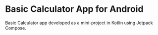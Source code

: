# Basic Calculator App for Android

Basic Calculator app developed as a mini-project in Kotlin using Jetpack Compose.